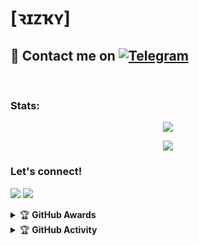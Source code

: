 # [ꝛɪᴢҡʏ]

## 📨 Contact me on [![Telegram](https://img.shields.io/badge/telegram-1b77FF.svg?style=for-the-badge&logo=telegram)](https://t.me/riizzvbss) 
<br>

### Stats:
<p align="center"><a href="https://github.com/Onlymeriz"><img src="https://github-readme-stats.vercel.app/api?username=Onlymeriz&show_icons=true&theme=radical"></a></p>
<p align="center"><a href="https://github.com/Onlymeriz"><img src="https://github-readme-stats.vercel.app/api/top-langs/?username=Onlymeriz &theme=radical&layout=compact"></a></p> 

### Let's connect!
<p>
    <a href="https://t.me/riizzvbss" target="blank"><img src="https://img.shields.io/badge/@riizzvbss-30302f?style=flat&logo=telegram" /></a>
    <a href="https://instagram.com/ranandam_" target="blank"><img src="https://img.shields.io/badge/@ranandam_-30302f?style=flat&logo=instagram" /></a>
</p>
<details>
    <summary>&#127942 <b>GitHub Awards</b></summary><br/>

![Github Trophy](https://github-profile-trophy.vercel.app/?username=phaticusthiccy)

</details>

<details>
    <summary>&#127942 <b>GitHub Activity</b></summary><br/>

![Metrics](https://metrics.lecoq.io/senpai80?template=classic&repositories.forks=true&languages=1&languages.colors=github&languages.threshold=0%25&config.timezone=Asia%2FJakarta)

</details>
